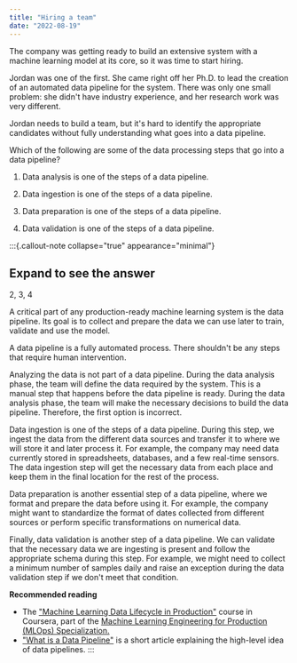 ```yaml
---
title: "Hiring a team"
date: "2022-08-19"
---
```


The company was getting ready to build an extensive system with a machine learning model at its core, so it was time to start hiring.

Jordan was one of the first. She came right off her Ph.D. to lead the creation of an automated data pipeline for the system. There was only one small problem: she didn't have industry experience, and her research work was very different.

Jordan needs to build a team, but it's hard to identify the appropriate candidates without fully understanding what goes into a data pipeline.

Which of the following are some of the data processing steps that go into a data pipeline?  

1. Data analysis is one of the steps of a data pipeline.  
 
2. Data ingestion is one of the steps of a data pipeline.  

3. Data preparation is one of the steps of a data pipeline.  

4. Data validation is one of the steps of a data pipeline.  

:::{.callout-note collapse="true" appearance="minimal"}
## Expand to see the answer

2, 3, 4

A critical part of any production-ready machine learning system is the data pipeline. Its goal is to collect and prepare the data we can use later to train, validate and use the model.

A data pipeline is a fully automated process. There shouldn't be any steps that require human intervention.

Analyzing the data is not part of a data pipeline. During the data analysis phase, the team will define the data required by the system. This is a manual step that happens before the data pipeline is ready. During the data analysis phase, the team will make the necessary decisions to build the data pipeline. Therefore, the first option is incorrect.

Data ingestion is one of the steps of a data pipeline. During this step, we ingest the data from the different data sources and transfer it to where we will store it and later process it. For example, the company may need data currently stored in spreadsheets, databases, and a few real-time sensors. The data ingestion step will get the necessary data from each place and keep them in the final location for the rest of the process.

Data preparation is another essential step of a data pipeline, where we format and prepare the data before using it. For example, the company might want to standardize the format of dates collected from different sources or perform specific transformations on numerical data.

Finally, data validation is another step of a data pipeline. We can validate that the necessary data we are ingesting is present and follow the appropriate schema during this step. For example, we might need to collect a minimum number of samples daily and raise an exception during the data validation step if we don't meet that condition.  

**Recommended reading**

* The ["Machine Learning Data Lifecycle in Production"](https://www.coursera.org/learn/machine-learning-data-lifecycle-in-production) course in Coursera, part of the [Machine Learning Engineering for Production (MLOps) Specialization.](https://www.coursera.org/specializations/machine-learning-engineering-for-production-mlops)
* ["What is a Data Pipeline"](https://hazelcast.com/glossary/data-pipeline/) is a short article explaining the high-level idea of data pipelines.
:::
